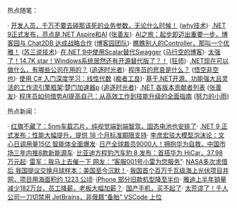 
热点随笔：


· [开发人员，千万不要去碰那该死的业务参数，无论什么时候！](https://github.com) ([why技术](https://github.com))· [.NET 9正式发布，亮点是.NET Aspire和AI](https://github.com) ([张善友](https://github.com))· [AI之旅：起步即迈出重要一步，博客园与 Chat2DB 达成战略合作](https://github.com) ([博客园团队](https://github.com))· [瞧瞧别人的Controller，那叫一个优雅！](https://github.com) ([苏三说技术](https://github.com))· [在.NET 9中使用Scalar替代Swagger](https://github.com) ([马行空的博客](https://github.com))· [太强了！14\.7K star！Windows系统居然还有开源替代版了？！](https://github.com) ([狂师](https://github.com))· [.NET现在可以做什么，有哪些公司在用的？](https://github.com) ([追逐时光者](https://github.com))· [程序员的悲哀是什么？](https://github.com) ([悟空非空也](https://github.com))· [使用 C\# 入门深度学习：线性代数](https://github.com) ([痴者工良](https://github.com))· [基于.NET开源、功能强大且灵活的工作流引擎框架](https://github.com):[楚门加速器p](https://tianchuang88.com) ([追逐时光者](https://github.com))· [.NET 各版本贡献者列表](https://github.com) ([张善友](https://github.com))· [程序员如何借势AI提高自己：从高效工作到技能升级的全面指南](https://github.com) ([努力的小雨](https://github.com))


热点新闻：


· [红旗不藏了：5nm车载芯片，纯视觉端到端智驾，固态电池也安排了](https://github.com)· [.NET 9 正式发布：性能大幅提升，提供 18 个月标准期限支持](https://github.com)· [李彦宏驳大模型泡沫论：文心日调用量15亿 智能体全面爆发](https://github.com)· [日产全球裁员9000人！拥抱华为自救，中国市场三年内推8款新能源车](https://github.com)· [比亚迪方程豹汽车豹 8 发布：首搭华为 HiCar，37\.98 万元起](https://github.com)· [雷军：我马上去催一下 网友：“客服001号小雷为您服务”](https://github.com)· [NASA多次求借后 我国提议交换月球样本：美国至今沉默！](https://github.com)· [我国首个百万千瓦级海上光伏项目并网，项目用海面积约 1223 公顷](https://github.com)· [iPhone 部分旧款机型降至半价](https://github.com)· [雅迪上半年销量减少182万台，员工降薪，老板大幅加薪？](https://github.com)· [国产手机，买不起了](https://github.com)· [太荒谬了！千人公司一刀切禁用 JetBrains，非俄籍“备胎” VSCode 上位](https://github.com)


